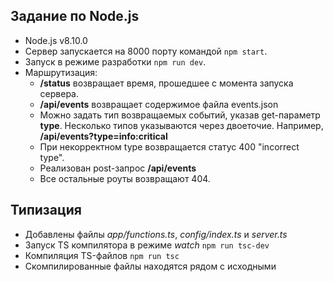## Задание по Node.js

- Node.js v8.10.0
- Сервер запускается на 8000 порту командой `npm start`.
- Запуск в режиме разработки `npm run dev`.
- Маршрутизация:
    - **/status** возвращает время, прошедшее с момента запуска сервера.
    - **/api/events** возвращает содержимое файла events.json
    - Можно задать тип возвращаемых событий, указав get-параметр **type**. Несколько типов указываются через двоеточие. Например, **/api/events?type=info:critical**
    - При некорректном type возвращается статус 400 "incorrect type".
    - Реализован post-запрос **/api/events**
    - Все остальные роуты возвращают 404.

## Типизация

- Добавлены файлы *app/functions.ts*, *config/index.ts* и *server.ts*
- Запуск TS компилятора в режиме *watch*  `npm run tsc-dev`
- Компиляция TS-файлов `npm run tsc`
- Скомпилированные файлы находятся рядом с исходными
